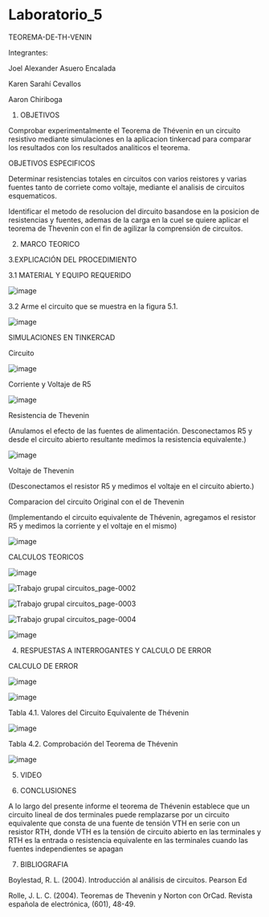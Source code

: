 # Laboratorio_5
TEOREMA-DE-TH-VENIN

Integrantes:

Joel Alexander Asuero Encalada

Karen Sarahí Cevallos

Aaron Chiriboga

1. OBJETIVOS

Comprobar experimentalmente el Teorema de Thévenin en un circuito resistivo mediante simulaciones en la aplicacion tinkercad para comparar los resultados con los resultados analiticos el teorema.

OBJETIVOS ESPECIFICOS

Determinar resistencias totales en circuitos con varios reistores y varias fuentes tanto de corriete como voltaje, mediante el analisis de circuitos esquematicos.

Identificar el metodo de resolucion del dircuito basandose en la posicion de resistencias y fuentes, ademas de la carga en la cuel se quiere aplicar el teorema de Thevenin con el fin de agilizar la comprensión de circuitos.

2. MARCO TEORICO

3.EXPLICACIÓN DEL PROCEDIMIENTO

3.1 MATERIAL Y EQUIPO REQUERIDO

![image](https://user-images.githubusercontent.com/116674536/211016532-f45a530d-a4e0-40d3-9f07-9e7faac942f7.png)

3.2 Arme el circuito que se muestra en la figura 5.1.

![image](https://user-images.githubusercontent.com/116674536/211016597-bedbc21f-8141-45b7-95ff-e74c13074380.png)

SIMULACIONES EN TINKERCAD

Circuito

![image](https://user-images.githubusercontent.com/116674536/211016676-a5286a08-1a93-4a7d-8567-b4f08304d74f.png)

Corriente y Voltaje de R5

![image](https://user-images.githubusercontent.com/116674536/211016726-6b11b40c-3841-4272-80bf-872aee2e28a2.png)

Resistencia de Thevenin

(Anulamos el efecto de las fuentes de alimentación. Desconectamos R5 y desde el circuito abierto resultante medimos la resistencia equivalente.)

![image](https://user-images.githubusercontent.com/116674536/211016786-c779291a-8d4f-46df-a4b7-c606504bae12.png)

Voltaje de Thevenin

(Desconectamos el resistor R5 y medimos el voltaje en el circuito abierto.)

Comparacion del circuito Original con el de Thevenin

(Implementando el circuito equivalente de Thévenin, agregamos el resistor R5 y medimos la corriente y el voltaje en el mismo)

![image](https://user-images.githubusercontent.com/116674536/211016959-ce8a137e-3595-4115-80b2-0cfcb1d63ef1.png)

CALCULOS TEORICOS

![image](https://user-images.githubusercontent.com/116674536/211569780-d86e7ddf-e109-4522-baac-734334e2043f.png)

![Trabajo grupal circuitos_page-0002](https://user-images.githubusercontent.com/116674536/211569849-e67bf68f-c5d6-42cb-a542-d2bb8d27d0ec.jpg)

![Trabajo grupal circuitos_page-0003](https://user-images.githubusercontent.com/116674536/211569941-e01137c7-8159-4be4-a91c-4fffb96cb8dc.jpg)

![Trabajo grupal circuitos_page-0004](https://user-images.githubusercontent.com/116674536/211570012-7b18c9b4-60be-4ee1-b713-8db5c6b834ed.jpg)


![image](https://user-images.githubusercontent.com/116674536/211433399-5ba992f8-11c6-40ea-b47c-b028c45b00d4.png)


4. RESPUESTAS A INTERROGANTES Y CALCULO DE ERROR

CALCULO DE ERROR

![image](https://user-images.githubusercontent.com/116674536/211439775-565be703-5569-487d-b960-d2b5b745fa7c.png)

![image](https://user-images.githubusercontent.com/116674536/211439800-bca10c3b-2fac-4124-8df2-c8d3503c40d0.png)


Tabla 4.1. Valores del Circuito Equivalente de Thévenin

![image](https://user-images.githubusercontent.com/116674536/211432392-d079ad8a-a6d6-4a81-97a1-228d9c598362.png)


Tabla 4.2. Comprobación del Teorema de Thévenin

![image](https://user-images.githubusercontent.com/116674536/211432563-895e9ed9-73cf-49a2-a54c-6457753b5ccd.png)


5. VIDEO


6. CONCLUSIONES

A lo largo del presente informe el teorema de Thévenin establece que un circuito lineal de dos terminales puede remplazarse por un circuito equivalente que consta de una fuente de tensión VTH en serie con un resistor RTH, donde VTH es la tensión de circuito abierto en las terminales y RTH es la entrada o resistencia equivalente en las terminales cuando las fuentes independientes se apagan

7. BIBLIOGRAFIA

Boylestad, R. L. (2004). Introducción al análisis de circuitos. Pearson Ed

Rolle, J. L. C. (2004). Teoremas de Thevenin y Norton con OrCad. Revista española de electrónica, (601), 48-49.
